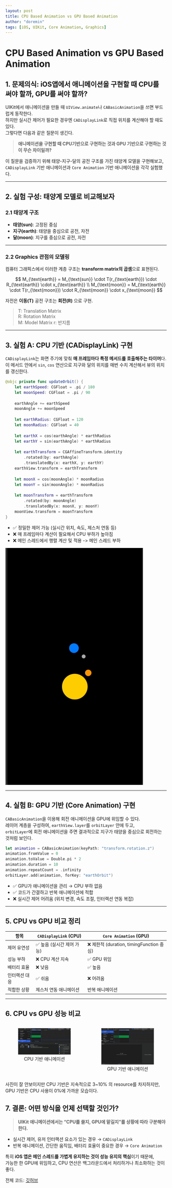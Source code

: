 ```yaml
---
layout: post
title: CPU Based Animation vs GPU Based Animation
author: "doremin"
tags: [iOS, UIKit, Core Animation, Graphics]
---
```


# CPU Based Animation vs GPU Based Animation

## 1. 문제의식: iOS앱에서 애니메이션을 구현할 때 CPU를 써야 할까, GPU를 써야 할까?

UIKit에서 애니메이션을 만들 때 `UIView.animate`나 `CABasicAnimation`을 쓰면 부드럽게 동작한다.  
하지만 실시간 제어가 필요한 경우엔 `CADisplayLink`로 직접 위치를 계산해야 할 때도 있다.  
그렇다면 다음과 같은 질문이 생긴다.

> **애니메이션을 구현할 때 CPU기반으로 구현하는 것과 GPU 기반으로 구현하는 것이 무슨 차이일까?**

이 질문을 검증하기 위해 태양-지구-달의 공전 구조를 가진 태양계 모델을 구현해보고,  
`CADisplayLink` 기반 애니메이션과 `Core Animation` 기반 애니메이션을 각각 실험했다.

---

## 2. 실험 구성: 태양계 모델로 비교해보자

### 2.1 태양계 구조

- **태양(sun)**: 고정된 중심  
- **지구(earth)**: 태양을 중심으로 공전, 자전  
- **달(moon)**: 지구를 중심으로 공전, 자전  

---

### 2.2 Graphics 관점의 모델링

컴퓨터 그래픽스에서 이러한 계층 구조는 **transform matrix의 곱셈**으로 표현된다.

$$
M_{\text{earth}} = M_{\text{sun}} \cdot T(r_{\text{earth}}) \cdot R_{\text{earth}} \cdot x_{\text{earth}} \\
M_{\text{moon}} = M_{\text{earth}} \cdot T(r_{\text{moon}}) \cdot R_{\text{moon}} \cdot x_{\text{moon}}
$$

자전은 **이동(T)** 공전 구조는 **회전(R)** 으로 구현.

> T: Translation Matrix  
> R: Rotation Matrix  
> M: Model Matrix
> r: 반지름

---

## 3. 실험 A: CPU 기반 (CADisplayLink) 구현

`CADisplayLink`는 화면 주기에 맞춰 **매 프레임마다 특정 메서드를 호출해주는 타이머**다.  
이 메서드 안에서 `sin`, `cos` 연산으로 지구와 달의 위치를 매번 수치 계산해서 뷰의 위치를 갱신한다.

```swift
@objc private func updateOrbit() {
    let earthSpeed: CGFloat = .pi / 180
    let moonSpeed: CGFloat = .pi / 90

    earthAngle += earthSpeed
    moonAngle += moonSpeed

    let earthRadius: CGFloat = 120
    let moonRadius: CGFloat = 40

    let earthX = cos(earthAngle) * earthRadius
    let earthY = sin(earthAngle) * earthRadius

    let earthTransform = CGAffineTransform.identity
        .rotated(by: earthAngle)
        .translatedBy(x: earthX, y: earthY)
    earthView.transform = earthTransform

    let moonX = cos(moonAngle) * moonRadius
    let moonY = sin(moonAngle) * moonRadius

    let moonTransform = earthTransform
        .rotated(by: moonAngle)
        .translatedBy(x: moonX, y: moonY)
    moonView.transform = moonTransform
}
```

- ✅ 정밀한 제어 가능 (실시간 위치, 속도, 제스처 연동 등)  
- ❌ 매 프레임마다 계산이 필요해서 CPU 부하가 높아짐  
- ❌ 메인 스레드에서 행렬 계산 및 적용 -> 메인 스레드 부하

![UIKit](/assets/images/2025-06-19/orbit.gif)

---

## 4. 실험 B: GPU 기반 (Core Animation) 구현

`CABasicAnimation`을 이용해 회전 애니메이션을 GPU에 위임할 수 있다.  
레이어 계층을 구성하여, `earthView.layer`를 `orbitLayer` 안에 두고,  
`orbitLayer`에 회전 애니메이션을 주면 결과적으로 지구가 태양을 중심으로 회전하는 것처럼 보인다.

```swift
let animation = CABasicAnimation(keyPath: "transform.rotation.z")
animation.fromValue = 0
animation.toValue = Double.pi * 2
animation.duration = 10
animation.repeatCount = .infinity
orbitLayer.add(animation, forKey: "earthOrbit")
```

- ✅ GPU가 애니메이션을 관리 → CPU 부하 없음
- ✅ 코드가 간결하고 반복 애니메이션에 적합  
- ❌ 실시간 제어 어려움 (위치 변경, 속도 조절, 인터랙션 연동 복잡)  

---

## 5. CPU vs GPU 비교 정리

| 항목 | `CADisplayLink` (CPU) | `Core Animation` (GPU) |
|------|------------------------|--------------------------|
| 제어 유연성 | ✅ 높음 (실시간 제어 가능) | ❌ 제한적 (duration, timingFunction 중심) |
| 성능 부하 | ❌ CPU 계산 지속 | ✅ GPU 위임 |
| 배터리 효율 | ❌ 낮음 | ✅ 높음 |
| 인터랙션 대응 | ✅ 쉬움 | ❌ 어려움 |
| 적합한 상황 | 제스처 연동 애니메이션 | 반복 애니메이션 |

---

## 6. CPU vs GPU 성능 비교
<div style="display: flex; gap: 16px;">
  <figure style="text-align: center;">
    <img src="/assets/images/2025-06-19/profiler_cpu.png" width="100%" />
    <figcaption>CPU 기반 애니메이션</figcaption>
  </figure>
  <figure style="text-align: center;">
    <img src="/assets/images/2025-06-19/profiler_gpu.png" width="100%" />
    <figcaption>GPU 기반 애니메이션</figcaption>
  </figure>
</div>

사진이 잘 안보이지만 CPU 기반은 지속적으로 3~10% 의 resource를 차지하지만, GPU 기반은 CPU 사용이 0%에 가까운 모습이다.

## 7. 결론: 어떤 방식을 언제 선택할 것인가?

> **UIKit 애니메이션에서는 “CPU를 쓸지, GPU에 맡길지”를 상황에 따라 구분해야 한다.**

- 실시간 제어, 유저 인터랙션 요소가 있는 경우 → `CADisplayLink`  
- 반복 애니메이션, 간단한 움직임, 배터리 효율이 중요한 경우 → `Core Animation`  

특히 **iOS 앱은 메인 스레드를 가볍게 유지하는 것이 성능 유지의 핵심**이기 때문에,  
가능한 한 GPU에 위임하고, CPU 연산은 백그라운드에서 처리하거나 최소화하는 것이 좋다.

전체 코드: [깃허브](https://github.com/doremin/SolarSystemAnimation)
